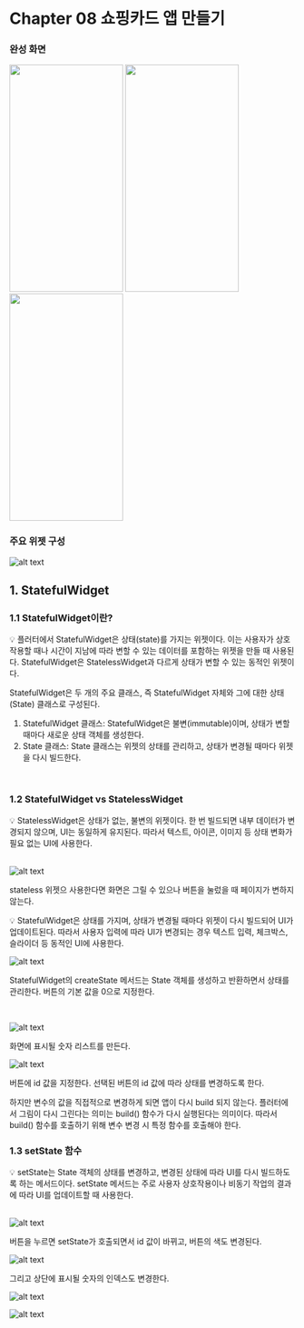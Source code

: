 # Chapter 08 쇼핑카드 앱 만들기

### 완성 화면

<img src="https://github.com/user-attachments/assets/c3f177db-41d9-4d3a-9eda-849077b2128c" width="200" height="400">
<img src="https://github.com/user-attachments/assets/dbefc00b-2101-416b-9db2-f039f9d51bf7" width="200" height="400">
<img src="https://github.com/user-attachments/assets/96eb7ec3-c21e-41e9-a265-c2ca601f5813" width="200" height="400">

### 주요 위젯 구성

![alt text](image.png)



## 1. StatefulWidget

### 1.1 StatefulWidget이란?
<aside>
💡 플러터에서 StatefulWidget은 상태(state)를 가지는 위젯이다. 이는 사용자가 상호작용할 때나 시간이 지남에 따라 변할 수 있는 데이터를 포함하는 위젯을 만들 때 사용된다. StatefulWidget은 StatelessWidget과 다르게 상태가 변할 수 있는 동적인 위젯이다.

<br>

StatefulWidget은 두 개의 주요 클래스, 즉 StatefulWidget 자체와 그에 대한 상태(State) 클래스로 구성된다.

1. StatefulWidget 클래스: StatefulWidget은 불변(immutable)이며, 상태가 변할 때마다 새로운 상태 객체를 생성한다.
2. State 클래스: State 클래스는 위젯의 상태를 관리하고, 상태가 변경될 때마다 위젯을 다시 빌드한다.
</aside>
<br>

### 1.2 StatefulWidget vs StatelessWidget 
<aside>
💡 StatelessWidget은 상태가 없는, 불변의 위젯이다. 한 번 빌드되면 내부 데이터가 변경되지 않으며, UI는 동일하게 유지된다. 따라서 텍스트, 아이콘, 이미지 등 상태 변화가 필요 없는 UI에 사용한다.
</aside>
<br>

![alt text](Screenshot_2.png)

stateless 위젯으 사용한다면 화면은 그릴 수 있으나 버튼을 눌렀을 때 페이지가 변하지 않는다.


<aside>
💡 StatefulWidget은 상태를 가지며, 상태가 변경될 때마다 위젯이 다시 빌드되어 UI가 업데이트된다. 따라서 사용자 입력에 따라 UI가 변경되는 경우 텍스트 입력, 체크박스, 슬라이더 등 동적인 UI에 사용한다.
</aside>

![alt text](Screenshot_3.png)

StatefulWidget의 createState 메서드는 State 객체를 생성하고 반환하면서 상태를 관리한다. 버튼의 기본 값을 0으로 지정한다.

<br>

![alt text](image-4-1.png)

화면에 표시될 숫자 리스트를 만든다.

![alt text](image-2.png)

버튼에 id 값을 지정한다. 선택된 버튼의 id 값에 따라 상태를 변경하도록 한다.

하지만 변수의 값을 직접적으로 변경하게 되면 앱이 다시 build 되지 않는다. 플러터에서 그림이 다시 그린다는 의미는 build() 함수가 다시 실행된다는 의미이다. 따라서 build() 함수를 호출하기 위해 변수 변경 시 특정 함수를 호출해야 한다.

### 1.3 setState 함수

<aside>
💡 setState는 State 객체의 상태를 변경하고, 변경된 상태에 따라 UI를 다시 빌드하도록 하는 메서드이다. setState 메서드는 주로 사용자 상호작용이나 비동기 작업의 결과에 따라 UI를 업데이트할 때 사용한다.
</aside>
<br>

![alt text](image-4-2.png)

버튼을 누르면 setState가 호출되면서 id 값이 바뀌고, 버튼의 색도 변경된다.

![alt text](image-5.png)

그리고 상단에 표시될 숫자의 인덱스도 변경한다.

![alt text](Screenshot_4.png)

![alt text](Screenshot_5.png)